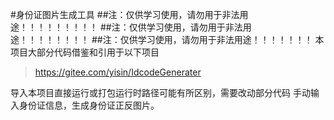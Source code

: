 #身份证图片生成工具
##注：仅供学习使用，请勿用于非法用途！！！！！！！！！
##注：仅供学习使用，请勿用于非法用途！！！！！！！！
##注：仅供学习使用，请勿用于非法用途！！！！！！！
本项目大部分代码借鉴和引用于以下项目
>https://gitee.com/yisin/IdcodeGenerater

导入本项目直接运行或打包运行时路径可能有所区别，需要改动部分代码
手动输入身份证信息，生成身份证正反图片。